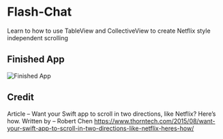 # Flash-Chat
Learn to how to use TableView and CollectiveView to create Netflix style independent scrolling

## Finished App
![Finished App](https://media.giphy.com/media/3ohjUW5XNkpzQ7A9UY/giphy.gif)

## Credit
Article – Want your Swift app to scroll in two directions, like Netflix? Here’s how.
Written by – Robert Chen
https://www.thorntech.com/2015/08/want-your-swift-app-to-scroll-in-two-directions-like-netflix-heres-how/
